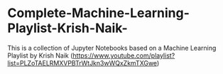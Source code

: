 # Complete-Machine-Learning-Playlist-Krish-Naik-
This is a collection of Jupyter Notebooks based on a Machine Learning Playlist by Krish Naik (https://www.youtube.com/playlist?list=PLZoTAELRMXVPBTrWtJkn3wWQxZkmTXGwe)
